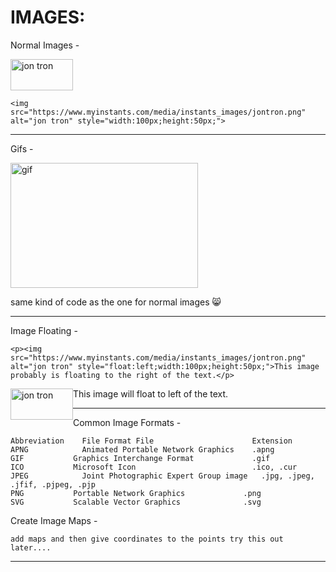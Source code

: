 # IMAGES:
Normal Images - 

<img src="https://www.myinstants.com/media/instants_images/jontron.png" alt="jon tron" style="width:100px;height:50px;">

```
<img src="https://www.myinstants.com/media/instants_images/jontron.png" alt="jon tron" style="width:100px;height:50px;">
```

<hr>

Gifs -

<img src="https://i0.wp.com/www.printmag.com/wp-content/uploads/2021/02/4cbe8d_f1ed2800a49649848102c68fc5a66e53mv2.gif?fit=476%2C280&ssl=1" alt="gif" style="width:300px;height:200px;">

same kind of code as the one for normal images 😸

<hr>

Image Floating - 

```
<p><img src="https://www.myinstants.com/media/instants_images/jontron.png" alt="jon tron" style="float:left;width:100px;height:50px;">This image probably is floating to the right of the text.</p>
```

<p><img src="https://www.myinstants.com/media/instants_images/jontron.png" alt="jon tron" style="float:left;width:100px;height:50px;">This image will float to left of the text.</p>
<hr>

Common Image  Formats - 

```
Abbreviation	File Format	File                      Extension
APNG	        Animated Portable Network Graphics	  .apng
GIF	          Graphics Interchange Format	          .gif
ICO	          Microsoft Icon	                      .ico, .cur
JPEG	        Joint Photographic Expert Group image	.jpg, .jpeg, .jfif, .pjpeg, .pjp
PNG	          Portable Network Graphics	            .png
SVG	          Scalable Vector Graphics	            .svg
```

Create Image Maps - 

`add maps and then give coordinates to the points try this out later....`

<hr>
